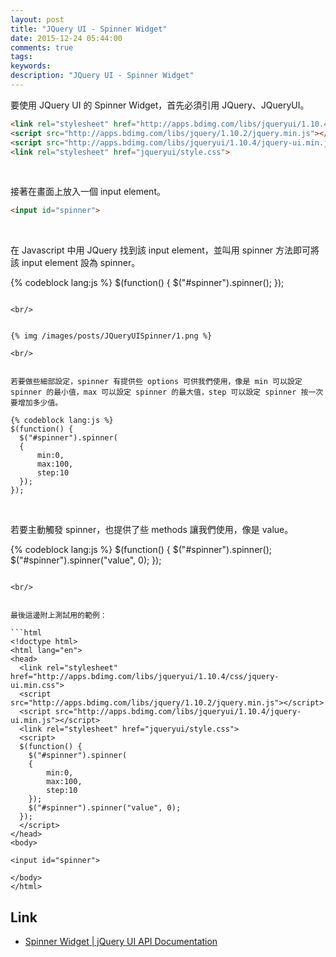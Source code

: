 ```yaml
---
layout: post
title: "JQuery UI - Spinner Widget"
date: 2015-12-24 05:44:00
comments: true
tags: 
keywords: 
description: "JQuery UI - Spinner Widget"
---
```


要使用 JQuery UI 的 Spinner Widget，首先必須引用 JQuery、JQueryUI。  

<!-- More -->

```html
<link rel="stylesheet" href="http://apps.bdimg.com/libs/jqueryui/1.10.4/css/jquery-ui.min.css">
<script src="http://apps.bdimg.com/libs/jquery/1.10.2/jquery.min.js"></script>
<script src="http://apps.bdimg.com/libs/jqueryui/1.10.4/jquery-ui.min.js"></script>
<link rel="stylesheet" href="jqueryui/style.css">
```

<br/>


接著在畫面上放入一個 input element。  

```html
<input id="spinner">
```

<br/>


在 Javascript 中用 JQuery 找到該 input element，並叫用 spinner 方法即可將該 input element 設為 spinner。  

{% codeblock lang:js %}
$(function() {
  $("#spinner").spinner();
});
```

<br/>


{% img /images/posts/JQueryUISpinner/1.png %}

<br/>


若要做些細部設定，spinner 有提供些 options 可供我們使用，像是 min 可以設定  spinner 的最小值，max 可以設定 spinner 的最大值，step 可以設定 spinner 按一次要增加多少值。  

{% codeblock lang:js %}
$(function() {
  $("#spinner").spinner(
  {
      min:0,
      max:100,
      step:10
  });
});
```

<br/>


若要主動觸發 spinner，也提供了些 methods 讓我們使用，像是 value。  

{% codeblock lang:js %}
$(function() {
  $("#spinner").spinner();
  $("#spinner").spinner("value", 0);
});
```

<br/>


最後這邊附上測試用的範例：   

```html
<!doctype html>
<html lang="en">
<head>
  <link rel="stylesheet" href="http://apps.bdimg.com/libs/jqueryui/1.10.4/css/jquery-ui.min.css">
  <script src="http://apps.bdimg.com/libs/jquery/1.10.2/jquery.min.js"></script>
  <script src="http://apps.bdimg.com/libs/jqueryui/1.10.4/jquery-ui.min.js"></script>
  <link rel="stylesheet" href="jqueryui/style.css">
  <script>
  $(function() {
    $("#spinner").spinner(
    {
    	min:0,
        max:100,
        step:10
    });
    $("#spinner").spinner("value", 0);
  });
  </script>
</head>
<body>

<input id="spinner">

</body>
</html>     
```


Link
----
* [Spinner Widget | jQuery UI API Documentation](http://api.jqueryui.com/spinner/#event-change)
